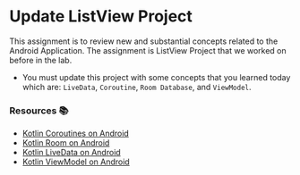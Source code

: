 # Update ListView Project
This assignment is to review new and substantial concepts related to the Android Application. The assignment is ListView Project that we worked on before in the lab.
- You must update this project with some concepts that you learned today which are: `LiveData`, `Coroutine`, `Room Database`, and `ViewModel`.

### Resources 📚 
- [Kotlin Coroutines on Android](https://developer.android.com/kotlin/coroutines)
- [Kotlin Room on Android](https://developer.android.com/training/data-storage/room/)
- [Kotlin LiveData on Android](https://developer.android.com/topic/libraries/architecture/livedata)
- [Kotlin ViewModel on Android](https://developer.android.com/topic/libraries/architecture/viewmodel)
